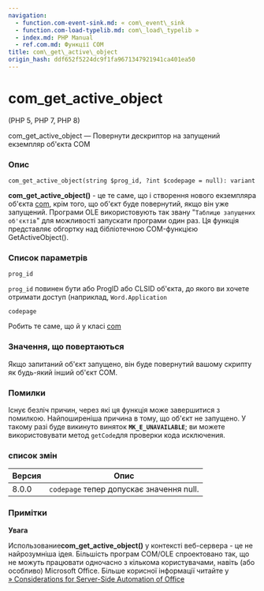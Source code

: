 ```yaml
---
navigation:
  - function.com-event-sink.md: « com\_event\_sink
  - function.com-load-typelib.md: com\_load\_typelib »
  - index.md: PHP Manual
  - ref.com.md: Функції COM
title: com\_get\_active\_object
origin_hash: ddf652f5224dc9f1fa9671347921941ca401ea50
---
```

# com\_get\_active\_object

(PHP 5, PHP 7, PHP 8)

com\_get\_active\_object — Повернути дескриптор на запущений екземпляр об'єкта COM

### Опис

```methodsynopsis
com_get_active_object(string $prog_id, ?int $codepage = null): variant
```

**com\_get\_active\_object()** - це те саме, що і створення нового екземпляра об'єкта [com](class.com.md), крім того, що об'єкт буде повернутий, якщо він уже запущений. Програми OLE використовують так звану "`Таблицю запущених об'єктів`" для можливості запускати програми один раз. Ця функція представляє обгортку над бібліотечною COM-функцією GetActiveObject().

### Список параметрів

`prog_id`

`prog_id` повинен бути або ProgID або CLSID об'єкта, до якого ви хочете отримати доступ (наприклад, `Word.Application`

`codepage`

Робить те саме, що й у класі [com](class.com.md)

### Значення, що повертаються

Якщо запитаний об'єкт запущено, він буде повернутий вашому скрипту як будь-який інший об'єкт COM.

### Помилки

Існує безліч причин, через які ця функція може завершитися з помилкою. Найпоширеніша причина в тому, що об'єкт не запущено. У такому разі буде викинуто виняток **`MK_E_UNAVAILABLE`**; ви можете використовувати метод `getCode`для проверки кода исключения.

### список змін

| Версия | Опис |
| --- | --- |
| 8.0.0 | `codepage` тепер допускає значення null. |

### Примітки

**Увага**

Использование**com\_get\_active\_object()** у контексті веб-сервера - це не найрозумніша ідея. Більшість програм COM/OLE спроектовано так, що не можуть працювати одночасно з кількома користувачами, навіть (або особливо) Microsoft Office. Більше корисної інформації читайте у [» Considerations for Server-Side Automation of Office](http://support.microsoft.com/kb/257757)
